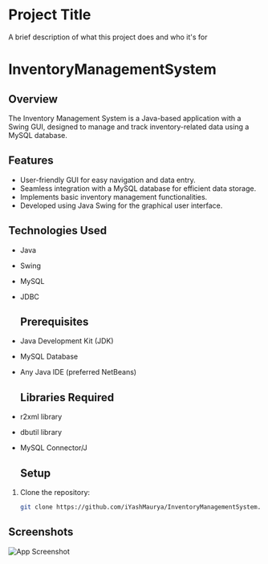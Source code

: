 
# Project Title

A brief description of what this project does and who it's for

# InventoryManagementSystem
## Overview
The Inventory Management System is a Java-based application with a Swing GUI, designed to manage and track inventory-related data using a MySQL database.

## Features
- User-friendly GUI for easy navigation and data entry.
- Seamless integration with a MySQL database for efficient data storage.
- Implements basic inventory management functionalities.
- Developed using Java Swing for the graphical user interface.

## Technologies Used
- Java
- Swing
- MySQL
- JDBC

  ## Prerequisites
- Java Development Kit (JDK)
- MySQL Database
- Any Java IDE (preferred NetBeans)

  ## Libraries Required
- r2xml library
- dbutil library
- MySQL Connector/J

  ## Setup
1. Clone the repository:
   ```bash
   git clone https://github.com/iYashMaurya/InventoryManagementSystem.git ```


## Screenshots

![App Screenshot](https://via.placeholder.com/468x300?text=App+Screenshot+Here)

